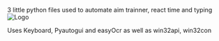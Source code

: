 3 little python files used to automate aim trainner, react time and typing
![Logo](https://github.com/MoimeauxB/HumanBenchmarkHacks/assets/170000107/37ac0191-7b07-48e2-970b-fc066ffecd82)

Uses Keyboard, Pyautogui and easyOcr as well as win32api, win32con
